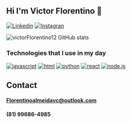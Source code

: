 ## Hi I'm Victor Florentino 👋
[![Linkedin](https://img.shields.io/badge/LinkedIn-0077B5?style=for-the-badge&logo=linkedin&logoColor=white)](https://www.linkedin.com/in/victor-florentino-06a462196/)
[![Instagran](https://img.shields.io/badge/Instagram-E4405F?style=for-the-badge&logo=instagram&logoColor=white)](https://www.instagram.com/victorflorentino52/?next=%2F)

![victorFlorentino12 GitHub stats](https://github-readme-stats.vercel.app/api?username=victorFlorentino12&show_icons=true&theme=radical)

### Technologies that I use in my day

[![javascript](https://img.shields.io/badge/JavaScript-F7DF1E?style=for-the-badge&logo=javascript&logoColor=black)]()
[![html](https://img.shields.io/badge/HTML5-E34F26?style=for-the-badge&logo=html5&logoColor=white)]()
[![python](	https://img.shields.io/badge/Python-14354C?style=for-the-badge&logo=python&logoColor=white)]()
[![react](https://img.shields.io/badge/React-20232A?style=for-the-badge&logo=react&logoColor=61DAFB)]()
[![node.js](https://img.shields.io/badge/Node.js-43853D?style=for-the-badge&logo=node.js&logoColor=white)]()

## Contact
#### Florentinoalmeidavc@outlook.com
#### (81) 99686-4985
